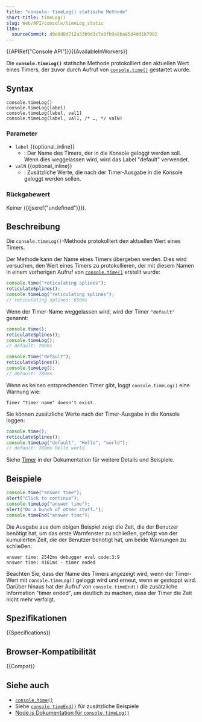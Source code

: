 ```yaml
---
title: "console: timeLog() statische Methode"
short-title: timeLog()
slug: Web/API/console/timeLog_static
l10n:
  sourceCommit: d0e6d8d712a33b9d3c7a9fb9a8ba85d4dd1b7002
---
```


{{APIRef("Console API")}}{{AvailableInWorkers}}

Die **`console.timeLog()`** statische Methode protokolliert den aktuellen Wert eines Timers, der zuvor durch Aufruf von [`console.time()`](/de/docs/Web/API/Console/time_static) gestartet wurde.

## Syntax

```js-nolint
console.timeLog()
console.timeLog(label)
console.timeLog(label, val1)
console.timeLog(label, val1, /* …, */ valN)
```

### Parameter

- `label` {{optional_inline}}
  - : Der Name des Timers, der in die Konsole geloggt werden soll. Wenn dies weggelassen wird, wird das Label "default" verwendet.
- `valN` {{optional_inline}}
  - : Zusätzliche Werte, die nach der Timer-Ausgabe in die Konsole geloggt werden sollen.

### Rückgabewert

Keiner ({{jsxref("undefined")}}).

## Beschreibung

Die `console.timeLog()`-Methode protokolliert den aktuellen Wert eines Timers.

Der Methode kann der Name eines Timers übergeben werden. Dies wird versuchen, den Wert eines Timers zu protokollieren, der mit diesem Namen in einem vorherigen Aufruf von [`console.time()`](/de/docs/Web/API/Console/time_static) erstellt wurde:

```js
console.time("reticulating splines");
reticulateSplines();
console.timeLog("reticulating splines");
// reticulating splines: 650ms
```

Wenn der Timer-Name weggelassen wird, wird der Timer `"default"` genannt:

```js
console.time();
reticulateSplines();
console.timeLog();
// default: 780ms
```

```js
console.time("default");
reticulateSplines();
console.timeLog();
// default: 780ms
```

Wenn es keinen entsprechenden Timer gibt, loggt `console.timeLog()` eine Warnung wie:

```plain
Timer "timer name" doesn't exist.
```

Sie können zusätzliche Werte nach der Timer-Ausgabe in die Konsole loggen:

```js
console.time();
reticulateSplines();
console.timeLog("default", "Hello", "world");
// default: 780ms Hello world
```

Siehe [Timer](/de/docs/Web/API/console#timers) in der Dokumentation für weitere Details und Beispiele.

## Beispiele

```js
console.time("answer time");
alert("Click to continue");
console.timeLog("answer time");
alert("Do a bunch of other stuff…");
console.timeEnd("answer time");
```

Die Ausgabe aus dem obigen Beispiel zeigt die Zeit, die der Benutzer benötigt hat, um das erste Warnfenster zu schließen, gefolgt von der kumulierten Zeit, die der Benutzer benötigt hat, um beide Warnungen zu schließen:

```plain
answer time: 2542ms debugger eval code:3:9
answer time: 4161ms - timer ended
```

Beachten Sie, dass der Name des Timers angezeigt wird, wenn der Timer-Wert mit `console.timeLog()` geloggt wird und erneut, wenn er gestoppt wird. Darüber hinaus hat der Aufruf von `console.timeEnd()` die zusätzliche Information "timer ended", um deutlich zu machen, dass der Timer die Zeit nicht mehr verfolgt.

## Spezifikationen

{{Specifications}}

## Browser-Kompatibilität

{{Compat}}

## Siehe auch

- [`console.time()`](/de/docs/Web/API/Console/time_static)
- Siehe [`console.timeEnd()`](/de/docs/Web/API/Console/timeEnd_static) für zusätzliche Beispiele
- [Node.js Dokumentation für `console.timeLog()`](https://nodejs.org/docs/latest/api/console.html#consoletimeloglabel-data)
